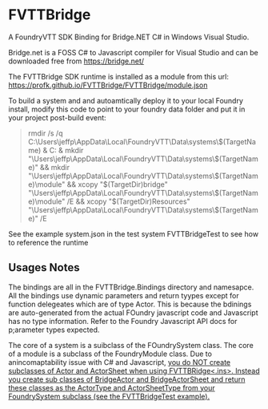 # FVTTBridge
A FoundryVTT SDK Binding for Bridge.NET C# in Windows Visual Studio.

Bridge.net is a FOSS C# to Javascript compiler for Visual Studio  and can be downloaded free from https://bridge.net/

The FVTTBridge SDK runtime is installed as a module from this url: https://profk.github.io/FVTTBridge/FVTTBridge/module.json

To build a system and and autoamtically deploy it to your local Foundry install, modify this code to point 
to your foundry data folder and put it in your project post-build event:


<blockquote>
rmdir /s  /q C:\Users\jeffp\AppData\Local\FoundryVTT\Data\systems\$(TargetName) & C: & mkdir "\Users\jeffp\AppData\Local\FoundryVTT\Data\systems\$(TargetName)" &&  mkdir "\Users\jeffp\AppData\Local\FoundryVTT\Data\systems\$(TargetName)\module"  &&  xcopy  "$(TargetDir)bridge" "\Users\jeffp\AppData\Local\FoundryVTT\Data\systems\$(TargetName)\module" /E &&  xcopy "$(TargetDir)Resources"  "\Users\jeffp\AppData\Local\FoundryVTT\Data\systems\$(TargetName)"  /E
</blockquote>

See the example system.json in the test system FVTTBridgeTest to see how to reference the runtime

## Usages Notes

The bindings are all in the FVTTBridge.Bindings directory and namesapce.  All the bindings use dynamic parameters and return tyypes except for function delegeates which are of type Actor.  This is because the bdinings are auto-generated from the actual FOundry javascript code and Javascript has no type information.  Refer to the
Foundry Javascript API docs for p;arameter types expected.

The core of a system is a suibclass of the FOundrySystem class.  The core of a module is a subclass of the FoundryModule class.  Due to anincomaptability issue with C# and Javascript, <ins>you do NOT create subclasses of Actor and ActorSheet when using FVTTBRidge<.ins>.  Instead you create sub classes of BridgeActor and BridgeActorSheet and return these classes as the ActorType and ActorSheetType from your FoundrySystem subclass (see the FVTTBridgeTest example).
